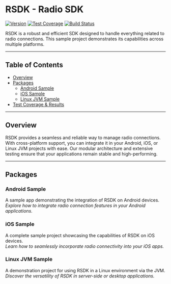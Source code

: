 # RSDK - Radio SDK

[![Version](https://img.shields.io/badge/Version-3.3.19-blue)](https://github.com/gotenna/rsdk-samples/)
[![Test Coverage](https://img.shields.io/badge/Coverage-86.55%25-brightgreen)](https://ci.example.com/testcoverage)
[![Build Status](https://img.shields.io/badge/Build-Passing-brightgreen)](https://ci.example.com/buildstatus)

RSDK is a robust and efficient SDK designed to handle everything related to radio connections. This sample project demonstrates its capabilities across multiple platforms.

---

## Table of Contents

- [Overview](#overview)
- [Packages](#packages)
  - [Android Sample](#android-sample)
  - [iOS Sample](#ios-sample)
  - [Linux JVM Sample](#linux-jvm-sample)
- [Test Coverage & Results](#test-coverage--results)

---

## Overview

RSDK provides a seamless and reliable way to manage radio connections. With cross-platform support, you can integrate it in your Android, iOS, or Linux JVM projects with ease. Our modular architecture and extensive testing ensure that your applications remain stable and high-performing.

---

## Packages

### Android Sample
A sample app demonstrating the integration of RSDK on Android devices.  
*Explore how to integrate radio connection features in your Android applications.*

### iOS Sample
A complete sample project showcasing the capabilities of RSDK on iOS devices.  
*Learn how to seamlessly incorporate radio connectivity into your iOS apps.*

### Linux JVM Sample
A demonstration project for using RSDK in a Linux environment via the JVM.  
*Discover the versatility of RSDK in server-side or desktop applications.*
